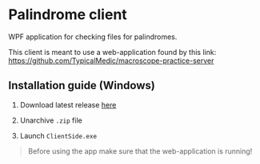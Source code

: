 # Palindrome client

WPF application for checking files for palindromes.

This client is meant to use a web-application found by this link: https://github.com/TypicalMedic/macroscope-practice-server

## Installation guide (Windows)

1. Download latest release [here](https://github.com/TypicalMedic/macroscope-practice-client/releases)
   
2. Unarchive `.zip` file
   
3. Launch `ClientSide.exe`
   

> Before using the app make sure that the web-application is running!